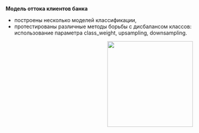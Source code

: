 **Модель оттока клиентов банка**
- построены несколько моделей классификации, 
- протестированы различные методы борьбы с дисбалансом классов: использование параметра class_weight, upsampling, downsampling.

<div id="header" align="right">
  <img src="https://media.istockphoto.com/vectors/business-people-clients-and-bank-staff-on-workplace-bank-managers-and-vector-id1194242628?k=20&m=1194242628&s=612x612&w=0&h=uNLbR50OF58PNFZOwgmwaBlP2VXAkjDQ7ovk_NbCPZg=" width="230"/>
</div>
